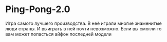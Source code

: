 # Ping-Pong-2.0
Игра самого лучшего производства. В неё играли многие знаменитые люди страны. И выиграть в ней почти невозможно. Если вы смогли то вам может попасться айфон последней модели
